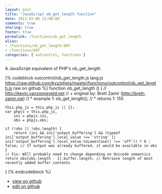 ```yaml
---
layout: post
title: "JavaScript ob_get_length function"
date: 2011-02-06 12:00:00
comments: true
sharing: true
footer: true
permalink: /functions/ob_get_length
alias:
- /functions/ob_get_length:897
- /functions/897
categories: [ outcontrol, functions ]
---
```

A JavaScript equivalent of PHP's ob_get_length
<!-- more -->
{% codeblock outcontrol/ob_get_length.js lang:js https://raw.github.com/kvz/phpjs/master/functions/outcontrol/ob_get_length.js raw on github %}
function ob_get_length () {
    // http://kevin.vanzonneveld.net
    // +   original by: Brett Zamir (http://brett-zamir.me)
    // *     example 1: ob_get_length();
    // *     returns 1: 155

    this.php_js = this.php_js || {};
    var phpjs = this.php_js,
        ini = phpjs.ini,
        obs = phpjs.obs;

    if (!obs || !obs.length) {
        return (ini && ini['output_buffering'] && (typeof ini['output_buffering'].local_value !== 'string' || ini['output_buffering'].local_value.toLowerCase() !== 'off')) ? 0 : false; // If output was already buffered, it would be available in obs
    }
    // Fix: WIll probably need to change depending on Unicode semantics
    return obs[obs.length - 1].buffer.length; // Retrieve length of most recently added buffer contents
}
{% endcodeblock %}
<ul>
 <li><a href="https://github.com/kvz/phpjs/blob/master/functions/outcontrol/ob_get_length.js">view on github</a></li>
 <li><a href="https://github.com/kvz/phpjs/edit/master/functions/outcontrol/ob_get_length.js">edit on github</a></li>
</ul>
